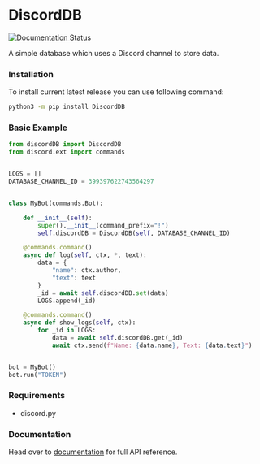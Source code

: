 # DiscordDB
[![Documentation Status](https://readthedocs.org/projects/discorddb/badge/?version=latest)](https://discorddb.readthedocs.io/en/latest/?badge=latest)

A simple database which uses a Discord channel to store data.

### Installation
To install current latest release you can use following command:
```sh
python3 -m pip install DiscordDB
```


### Basic Example
```python
from discordDB import DiscordDB
from discord.ext import commands


LOGS = []
DATABASE_CHANNEL_ID = 399397622743564297


class MyBot(commands.Bot):

    def __init__(self):
        super().__init__(command_prefix="!")
        self.discordDB = DiscordDB(self, DATABASE_CHANNEL_ID)

    @commands.command()
    async def log(self, ctx, *, text):
        data = {
            "name": ctx.author,
            "text": text
        }
        _id = await self.discordDB.set(data)
        LOGS.append(_id)

    @commands.command()
    async def show_logs(self, ctx):
        for _id in LOGS:
            data = await self.discordDB.get(_id)
            await ctx.send(f"Name: {data.name}, Text: {data.text}")


bot = MyBot()
bot.run("TOKEN")
```


### Requirements
* discord.py


### Documentation
Head over to [documentation] for full API reference. 


[documentation]: https://discorddb.readthedocs.io/en/latest/
